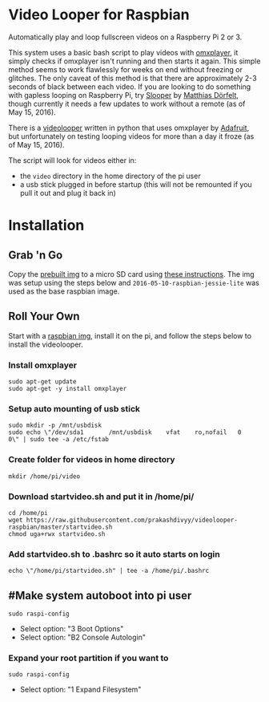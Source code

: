 # Video Looper for Raspbian
Automatically play and loop fullscreen videos on a Raspberry Pi 2 or 3.

This system uses a basic bash script to play videos with [omxplayer](http://elinux.org/Omxplayer), it simply checks if omxplayer isn't running and then starts it again. This simple method seems to work flawlessly for weeks on end without freezing or glitches. The only caveat of this method is that there are approximately 2-3 seconds of black between each video. If you are looking to do something with gapless looping on Raspberry Pi, try [Slooper](https://github.com/mokafolio/Slooper) by [Matthias Dörfelt](http://www.mokafolio.de/), though currently it needs a few updates to work without a remote (as of May 15, 2016).

There is a [videolooper](https://github.com/adafruit/pi_video_looper) written in python that uses omxplayer by [Adafruit](http://www.adafruit.com), but unfortunately on testing looping videos for more than a day it froze (as of May 15, 2016).

The script will look for videos either in:
* the `video` directory in the home directory of the pi user
* a usb stick plugged in before startup (this will not be remounted if you pull it out and plug it back in)

# Installation

## Grab 'n Go
Copy the [prebuilt img](http://timschwartz.org/downloads/2016-05-10-raspbian-jessie-lite-video-looper.img.zip) to a micro SD card using [these instructions](https://www.raspberrypi.org/documentation/installation/installing-images/). The img was setup using the steps below and `2016-05-10-raspbian-jessie-lite` was used as the base raspbian image.

## Roll Your Own
Start with a [raspbian img](https://www.raspberrypi.org/downloads/raspbian/), install it on the pi, and follow the steps below to install the videolooper.

### Install omxplayer
```
sudo apt-get update
sudo apt-get -y install omxplayer
```

### Setup auto mounting of usb stick
```
sudo mkdir -p /mnt/usbdisk
sudo echo \"/dev/sda1		/mnt/usbdisk	vfat	ro,nofail	0	0\" | sudo tee -a /etc/fstab
```

### Create folder for videos in home directory
`mkdir /home/pi/video`

### Download startvideo.sh and put it in /home/pi/
```
cd /home/pi
wget https://raw.githubusercontent.com/prakashdivyy/videolooper-raspbian/master/startvideo.sh
chmod uga+rwx startvideo.sh
```

### Add startvideo.sh to .bashrc so it auto starts on login
`echo \"/home/pi/startvideo.sh" | tee -a /home/pi/.bashrc`

## #Make system autoboot into pi user
`sudo raspi-config`
* Select option: "3 Boot Options"
* Select option: "B2 Console Autologin"

### Expand your root partition if you want to
`sudo raspi-config`
* Select option: "1 Expand Filesystem"
